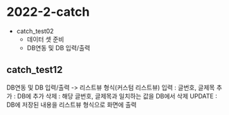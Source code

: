 # 2022-2-catch 

* catch_test02
  + 데이터 셋 준비
  + DB연동 및 DB 입력/출력
## catch_test12
  DB연동 및 DB 입력/출력 -> 리스트뷰 형식(커스텀 리스트뷰)
    입력 : 글번호, 글제목
    추가 : DB에 추가
    삭제 : 해당 글번호, 글제목과 일치하는 값을 DB에서 삭제
    UPDATE : DB에 저장된 내용을 리스트뷰 형식으로 화면에 출력
